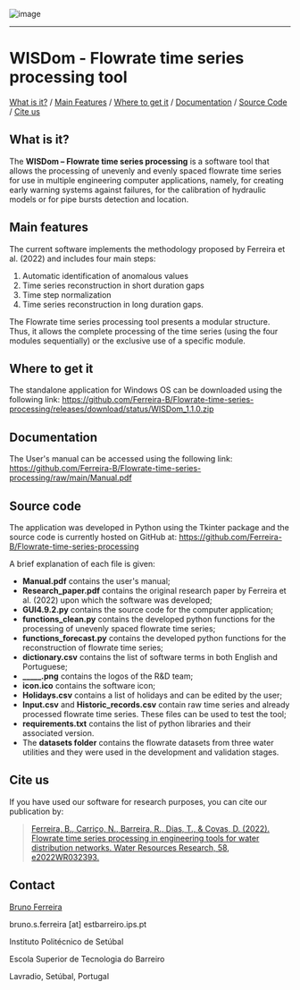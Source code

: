 ![image](https://user-images.githubusercontent.com/92049028/185965153-120d2325-f659-47f8-b0a5-0e5d8ff147cd.png)

---
# **WISDom - Flowrate time series processing tool**

[What is it?](https://github.com/Ferreira-B/Flowrate-time-series-processing#what-is-it) / [Main Features](https://github.com/Ferreira-B/Flowrate-time-series-processing#main-features) / [Where to get it](https://github.com/Ferreira-B/Flowrate-time-series-processing#where-to-get-it) / [Documentation](https://github.com/Ferreira-B/Flowrate-time-series-processing#documentation) / [Source Code](https://github.com/Ferreira-B/Flowrate-time-series-processing#source-code) / [Cite us](https://github.com/Ferreira-B/Flowrate-time-series-processing#cite-us)



## **What is it?**

The **WISDom – Flowrate time series processing** is a software tool that allows the processing of unevenly and evenly spaced flowrate time series for use in multiple engineering computer applications, namely, for creating early warning systems against failures, for the calibration of hydraulic models or for pipe bursts detection and location. 

## **Main features**

The current software implements the methodology proposed by Ferreira et al. (2022) and includes four main steps:

1. Automatic identification of anomalous values
2. Time series reconstruction in short duration gaps
3. Time step normalization
4. Time series reconstruction in long duration gaps.

The Flowrate time series processing tool presents a modular structure. Thus, it allows the complete processing of the time series (using the four modules sequentially) or the exclusive use of a specific module. 

## **Where to get it**


The standalone application for Windows OS can be downloaded using the following link: https://github.com/Ferreira-B/Flowrate-time-series-processing/releases/download/status/WISDom_1.1.0.zip


## **Documentation**
The User's manual can be accessed using the following link: https://github.com/Ferreira-B/Flowrate-time-series-processing/raw/main/Manual.pdf

## **Source code**

The application was developed in Python using the Tkinter package and the source code is currently hosted on GitHub at: https://github.com/Ferreira-B/Flowrate-time-series-processing

A brief explanation of each file is given:
- **Manual.pdf** contains the user's manual;
- **Research_paper.pdf** contains the original research paper by Ferreira et al. (2022) upon which the software was developed;
- **GUI4.9.2.py** contains the source code for the computer application;
- **functions_clean.py** contains the developed python functions for the processing of unevenly spaced flowrate time series;
- **functions_forecast.py** contains the developed python functions for the reconstruction of flowrate time series;
- **dictionary.csv** contains the list of software terms in both English and Portuguese;
- **_____.png** contains the logos of the R&D team;
- **icon.ico** contains the software icon;
- **Holidays.csv** contains a list of holidays and can be edited by the user;
- **Input.csv** and **Historic_records.csv** contain raw time series and already processed flowrate time series. These files can be used to test the tool;
- **requirements.txt** contains the list of python libraries and their associated version.
- The **datasets folder** contains the flowrate datasets from three water utilities and they were used in the development and validation stages.

## **Cite us**
If you have used our software for research purposes, you can cite our publication by:
>[Ferreira, B., Carriço, N., Barreira, R., Dias, T., & Covas, D. (2022). Flowrate time series processing in engineering tools for water distribution networks. Water Resources Research, 58, e2022WR032393.](https://doi.org/10.1029/2022WR032393)

## **Contact**
[Bruno Ferreira](https://orcid.org/0000-0002-2863-7949)

bruno.s.ferreira [at] estbarreiro.ips.pt

Instituto Politécnico de Setúbal 

Escola Superior de Tecnologia do Barreiro

Lavradio, Setúbal, Portugal
